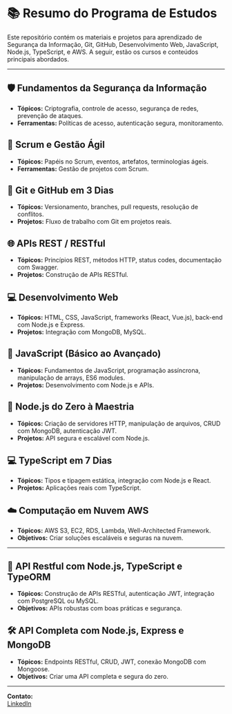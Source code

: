 # 📚 Resumo do Programa de Estudos

Este repositório contém os materiais e projetos para aprendizado de Segurança da Informação, Git, GitHub, Desenvolvimento Web, JavaScript, Node.js, TypeScript, e AWS. A seguir, estão os cursos e conteúdos principais abordados.

---

## 🛡️ Fundamentos da Segurança da Informação
- **Tópicos:** Criptografia, controle de acesso, segurança de redes, prevenção de ataques.
- **Ferramentas:** Políticas de acesso, autenticação segura, monitoramento.

## 🔄 Scrum e Gestão Ágil
- **Tópicos:** Papéis no Scrum, eventos, artefatos, terminologias ágeis.
- **Ferramentas:** Gestão de projetos com Scrum.

## 🌿 Git e GitHub em 3 Dias
- **Tópicos:** Versionamento, branches, pull requests, resolução de conflitos.
- **Projetos:** Fluxo de trabalho com Git em projetos reais.

## 🌐 APIs REST / RESTful
- **Tópicos:** Princípios REST, métodos HTTP, status codes, documentação com Swagger.
- **Projetos:** Construção de APIs RESTful.

## 💻 Desenvolvimento Web
- **Tópicos:** HTML, CSS, JavaScript, frameworks (React, Vue.js), back-end com Node.js e Express.
- **Projetos:** Integração com MongoDB, MySQL.

## 🚀 JavaScript (Básico ao Avançado)
- **Tópicos:** Fundamentos de JavaScript, programação assíncrona, manipulação de arrays, ES6 modules.
- **Projetos:** Desenvolvimento com Node.js e APIs.

## 🚀 Node.js do Zero à Maestria
- **Tópicos:** Criação de servidores HTTP, manipulação de arquivos, CRUD com MongoDB, autenticação JWT.
- **Projetos:** API segura e escalável com Node.js.

## 💻 TypeScript em 7 Dias
- **Tópicos:** Tipos e tipagem estática, integração com Node.js e React.
- **Projetos:** Aplicações reais com TypeScript.

## ☁️ Computação em Nuvem AWS
- **Tópicos:** AWS S3, EC2, RDS, Lambda, Well-Architected Framework.
- **Objetivos:** Criar soluções escaláveis e seguras na nuvem.

---

## 📑 API Restful com Node.js, TypeScript e TypeORM
- **Tópicos:** Construção de APIs RESTful, autenticação JWT, integração com PostgreSQL ou MySQL.
- **Objetivos:** APIs robustas com boas práticas e segurança.

## 🛠️ API Completa com Node.js, Express e MongoDB
- **Tópicos:** Endpoints RESTful, CRUD, JWT, conexão MongoDB com Mongoose.
- **Objetivos:** Criar uma API completa e segura do zero.

---

**Contato:**  
[LinkedIn](https://www.linkedin.com/in/jhoo-snow/)
